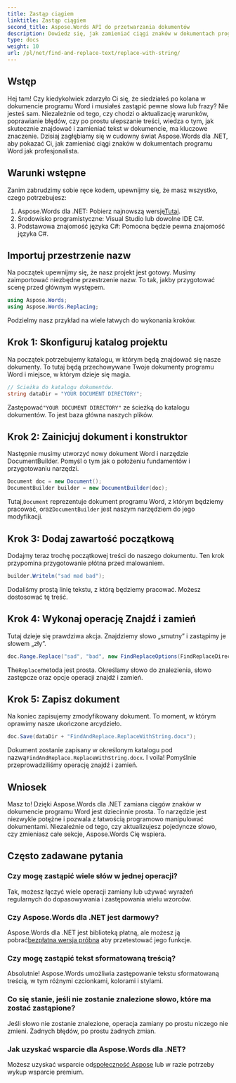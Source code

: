 ```yaml
---
title: Zastąp ciągiem
linktitle: Zastąp ciągiem
second_title: Aspose.Words API do przetwarzania dokumentów
description: Dowiedz się, jak zamieniać ciągi znaków w dokumentach programu Word za pomocą Aspose.Words dla .NET, korzystając z tego przewodnika krok po kroku. Idealny dla programistów chcących zautomatyzować edycję dokumentów.
type: docs
weight: 10
url: /pl/net/find-and-replace-text/replace-with-string/
---
```


## Wstęp

Hej tam! Czy kiedykolwiek zdarzyło Ci się, że siedziałeś po kolana w dokumencie programu Word i musiałeś zastąpić pewne słowa lub frazy? Nie jesteś sam. Niezależnie od tego, czy chodzi o aktualizację warunków, poprawianie błędów, czy po prostu ulepszanie treści, wiedza o tym, jak skutecznie znajdować i zamieniać tekst w dokumencie, ma kluczowe znaczenie. Dzisiaj zagłębiamy się w cudowny świat Aspose.Words dla .NET, aby pokazać Ci, jak zamieniać ciągi znaków w dokumentach programu Word jak profesjonalista.

## Warunki wstępne

Zanim zabrudzimy sobie ręce kodem, upewnijmy się, że masz wszystko, czego potrzebujesz:

1.  Aspose.Words dla .NET: Pobierz najnowszą wersję[Tutaj](https://releases.aspose.com/words/net/).
2. Środowisko programistyczne: Visual Studio lub dowolne IDE C#.
3. Podstawowa znajomość języka C#: Pomocna będzie pewna znajomość języka C#.

## Importuj przestrzenie nazw

Na początek upewnijmy się, że nasz projekt jest gotowy. Musimy zaimportować niezbędne przestrzenie nazw. To tak, jakby przygotować scenę przed głównym występem.

```csharp
using Aspose.Words;
using Aspose.Words.Replacing;
```

Podzielmy nasz przykład na wiele łatwych do wykonania kroków.

## Krok 1: Skonfiguruj katalog projektu

Na początek potrzebujemy katalogu, w którym będą znajdować się nasze dokumenty. To tutaj będą przechowywane Twoje dokumenty programu Word i miejsce, w którym dzieje się magia.

```csharp
// Ścieżka do katalogu dokumentów.
string dataDir = "YOUR DOCUMENT DIRECTORY";
```

 Zastępować`"YOUR DOCUMENT DIRECTORY"` ze ścieżką do katalogu dokumentów. To jest baza główna naszych plików.

## Krok 2: Zainicjuj dokument i konstruktor

Następnie musimy utworzyć nowy dokument Word i narzędzie DocumentBuilder. Pomyśl o tym jak o położeniu fundamentów i przygotowaniu narzędzi.

```csharp
Document doc = new Document();
DocumentBuilder builder = new DocumentBuilder(doc);
```

 Tutaj,`Document` reprezentuje dokument programu Word, z którym będziemy pracować, oraz`DocumentBuilder` jest naszym narzędziem do jego modyfikacji.

## Krok 3: Dodaj zawartość początkową

Dodajmy teraz trochę początkowej treści do naszego dokumentu. Ten krok przypomina przygotowanie płótna przed malowaniem.

```csharp
builder.Writeln("sad mad bad");
```

Dodaliśmy prostą linię tekstu, z którą będziemy pracować. Możesz dostosować tę treść.

## Krok 4: Wykonaj operację Znajdź i zamień

Tutaj dzieje się prawdziwa akcja. Znajdziemy słowo „smutny” i zastąpimy je słowem „zły”.

```csharp
doc.Range.Replace("sad", "bad", new FindReplaceOptions(FindReplaceDirection.Forward));
```

 The`Replace`metoda jest prosta. Określamy słowo do znalezienia, słowo zastępcze oraz opcje operacji znajdź i zamień.

## Krok 5: Zapisz dokument

Na koniec zapisujemy zmodyfikowany dokument. To moment, w którym oprawimy nasze ukończone arcydzieło.

```csharp
doc.Save(dataDir + "FindAndReplace.ReplaceWithString.docx");
```

 Dokument zostanie zapisany w określonym katalogu pod nazwą`FindAndReplace.ReplaceWithString.docx`. I voila! Pomyślnie przeprowadziliśmy operację znajdź i zamień.

## Wniosek

Masz to! Dzięki Aspose.Words dla .NET zamiana ciągów znaków w dokumencie programu Word jest dziecinnie prosta. To narzędzie jest niezwykle potężne i pozwala z łatwością programowo manipulować dokumentami. Niezależnie od tego, czy aktualizujesz pojedyncze słowo, czy zmieniasz całe sekcje, Aspose.Words Cię wspiera.

## Często zadawane pytania

### Czy mogę zastąpić wiele słów w jednej operacji?
Tak, możesz łączyć wiele operacji zamiany lub używać wyrażeń regularnych do dopasowywania i zastępowania wielu wzorców.

### Czy Aspose.Words dla .NET jest darmowy?
 Aspose.Words dla .NET jest biblioteką płatną, ale możesz ją pobrać[bezpłatna wersja próbna](https://releases.aspose.com/) aby przetestować jego funkcje.

### Czy mogę zastąpić tekst sformatowaną treścią?
Absolutnie! Aspose.Words umożliwia zastępowanie tekstu sformatowaną treścią, w tym różnymi czcionkami, kolorami i stylami.

### Co się stanie, jeśli nie zostanie znalezione słowo, które ma zostać zastąpione?
Jeśli słowo nie zostanie znalezione, operacja zamiany po prostu niczego nie zmieni. Żadnych błędów, po prostu żadnych zmian.

### Jak uzyskać wsparcie dla Aspose.Words dla .NET?
 Możesz uzyskać wsparcie od[społeczność Aspose](https://forum.aspose.com/c/words/8) lub w razie potrzeby wykup wsparcie premium.